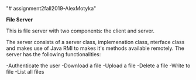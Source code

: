 "# assignment2fall2019-AlexMotyka" 

**File Server**

This is file server with two components: the client and server.

The server consists of a server class, implemenation class, nterface class and makes use of Java RMI to makes it's methods available remotely. The server has the following functionalities:

-Authenticate the user
-Download a file
-Upload a file
-Delete a file
-Write to file
-List all files


